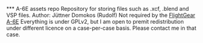 *** A-6E assets repo
Repository for storing files such as .xcf, .blend and VSP files.
Author: Jüttner Domokos (Rudolf)
Not required by the [FlightGear A-6E](https://github.com/Rudolf339/A-6E)
Everything is under GPLv2, but I am open to premit redistribution under
different licence on a case-per-case basis. Please contact me in that case.
